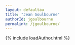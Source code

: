 ```yaml
---
layout: defaultau
title: "Jean Goulbourne"
authorId: jgoulbourne
permalink: /jgoulbourne/
---
```

{% include loadAuthor.html %}
<script>
    $(document).ready(function(){
        showAuthorBio('{{ page.authorId }}');
   });
</script>